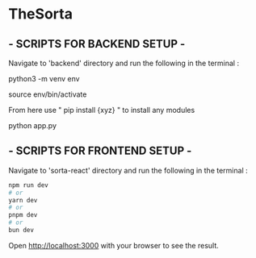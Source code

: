 # TheSorta

## - SCRIPTS FOR BACKEND SETUP - ##

Navigate to 'backend' directory and run the following in the terminal : 

<!-- These commands spin up a virtual environment for Python to operate in  -->

   python3 -m venv env

   source env/bin/activate

<!-- "(env)" shpuld precede your id in your terminal -->

From here use " pip install {xyz} " to install any modules

<!-- The server is ready to start -->

   python app.py
   
## - SCRIPTS FOR FRONTEND SETUP - ##

Navigate to 'sorta-react' directory and run the following in the terminal : 

```bash
npm run dev
# or
yarn dev
# or
pnpm dev
# or
bun dev
```
Open [http://localhost:3000](http://localhost:3000) with your browser to see the result.
